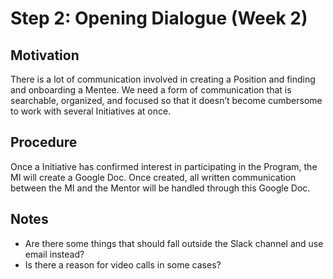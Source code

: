 # Step 2: Opening Dialogue (Week 2)

## Motivation
There is a lot of communication involved in creating a Position and finding and onboarding a Mentee. We need a form of communication that is searchable, organized, and focused so that it doesn’t become cumbersome to work with several Initiatives at once.

## Procedure
Once a Initiative has confirmed interest in participating in the Program, the MI will create a Google Doc. Once created, all written communication between the MI and the Mentor will be handled through this Google Doc.

## Notes
* Are there some things that should fall outside the Slack channel and use email instead?
* Is there a reason for video calls in some cases?
